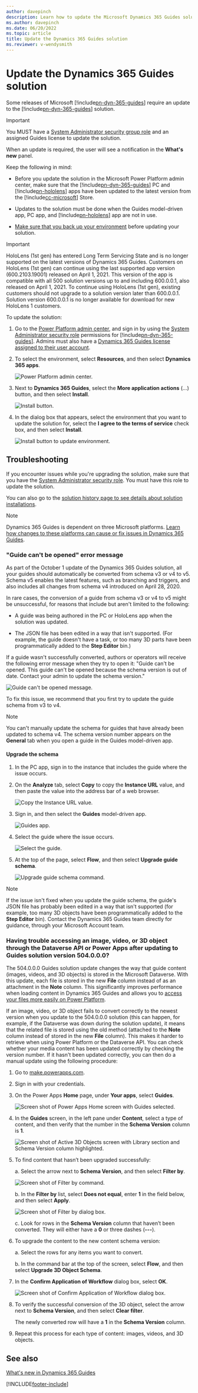 ```yaml
---
author: davepinch
description: Learn how to update the Microsoft Dynamics 365 Guides solution when a new release requires an update.
ms.author: davepinch
ms.date: 06/20/2022
ms.topic: article
title: Update the Dynamics 365 Guides solution
ms.reviewer: v-wendysmith
---
```


# Update the Dynamics 365 Guides solution

Some releases of Microsoft [!include[pn-dyn-365-guides](../includes/pn-dyn-365-guides.md)] require an update to the [!include[pn-dyn-365-guides](../includes/pn-dyn-365-guides.md)] solution. 

> [!IMPORTANT]
> You MUST have a [System Administrator security group role](/power-platform/admin/database-security) and an assigned Guides license to update the solution. 

When an update is required, the user will see a notification in the **What's new** panel. 

Keep the following in mind:

- Before you update the solution in the Microsoft Power Platform admin center, make sure that the [!include[pn-dyn-365-guides](../includes/pn-dyn-365-guides.md)] PC and [!include[pn-hololens](../includes/pn-hololens.md)] apps have been updated to the latest version from the [!include[cc-microsoft](../includes/cc-microsoft.md)] Store.

- Updates to the solution must be done when the Guides model-driven app, PC app, and [!include[pn-hololens](../includes/pn-hololens.md)] app are not in use.  

- [Make sure that you back up your environment](/power-platform/admin/backup-restore-environments) before updating your solution. 

> [!IMPORTANT]
> HoloLens (1st gen) has entered Long Term Servicing State and is no longer supported on the latest versions of Dynamics 365 Guides. Customers on HoloLens (1st gen) can continue using the last supported app version (600.2103.19001) released on April 1, 2021. This version of the app is compatible with all 500 solution versions up to and including 600.0.0.1, also released on April 1, 2021. To continue using HoloLens (1st gen), existing customers should not upgrade to a solution version later than 600.0.0.1. Solution version 600.0.0.1 is no longer available for download for new HoloLens 1 customers.

To update the solution:

1. Go to the [Power Platform admin center](https://admin.powerplatform.microsoft.com/environments), and sign in by using the [System Administrator security role](/power-platform/admin/database-security) permissions for [!include[pn-dyn-365-guides](../includes/pn-dyn-365-guides.md)]. Admins must also have a [Dynamics 365 Guides license assigned to their user account](./add-users.md). 

2. To select the environment, select **Resources**, and then select **Dynamics 365 apps**. 

   ![Power Platform admin center.](media/power-platform-admin-center-2.PNG "Power Platform admin center")

3. Next to **Dynamics 365 Guides**, select the **More application actions** (...) button, and then select **Install**.
 
   ![Install button.](media/more-application-actions-install.PNG "Install button")  
  
4. In the dialog box that appears, select the environment that you want to update the solution for, select the **I agree to the terms of service** check box, and then select **Install**.  
    
   ![Install button to update environment.](media/solution-install-button.PNG "Install button to update environment")  

## Troubleshooting

If you encounter issues while you're upgrading the solution, make sure that you have the [System Administrator security role](/power-platform/admin/database-security). You must have this role to update the solution.

You can also go to the [solution history page to see details about solution installations](/power-apps/maker/data-platform/solution-history). 

> [!NOTE]
> Dynamics 365 Guides is dependent on three Microsoft platforms. [Learn how changes to these platforms can cause or fix issues in Dynamics 365 Guides](faq.md). 

### "Guide can't be opened" error message

As part of the October 1 update of the Dynamics 365 Guides solution, all your guides should automatically be converted from schema v3 or v4 to v5. Schema v5 enables the latest features, such as branching and triggers, and also includes all changes from schema v4 introduced on April 28, 2020.  
 
In rare cases, the conversion of a guide from schema v3 or v4 to v5 might be unsuccessful, for reasons that include but aren't limited to the following:

- A guide was being authored in the PC or HoloLens app when the solution was updated.

- The JSON file has been edited in a way that isn't supported. (For example, the guide doesn't have a task, or too many 3D parts have been programmatically added to the **Step Editor** bin.)

If a guide wasn't successfully converted, authors or operators will receive the following error message when they try to open it: "Guide can't be opened. This guide can't be opened because the schema version is out of date. Contact your admin to update the schema version."

![Guide can't be opened message.](media/guide-not-opened.png "Guide can't be opened message")

To fix this issue, we recommend that you first try to update the guide schema from v3 to v4.  

> [!NOTE]
> You can't manually update the schema for guides that have already been updated to schema v4. The schema version number appears on the **General** tab when you open a guide in the Guides model-driven app. 

#### Upgrade the schema

1. In the PC app, sign in to the instance that includes the guide where the issue occurs.

2. On the **Analyze** tab, select **Copy** to copy the **Instance URL** value, and then paste the value into the address bar of a web browser.

    ![Copy the Instance URL value.](media/copy-instance-url.jpg "Copy the Instance URL value")

3. Sign in, and then select the **Guides** model-driven app.

    ![Guides app.](media/guides-model-driven-app.jpg "Guides app")

4. Select the guide where the issue occurs.

    ![Select the guide.](media/select-problem-guide.PNG "Select the guide")

5. At the top of the page, select **Flow**, and then select **Upgrade guide schema**.

    ![Upgrade guide schema command.](media/upgrade-guide-schema.PNG "Upgrade guide schema command")
    
>[!NOTE]
>If the issue isn't fixed when you update the guide schema, the guide's JSON file has probably been edited in a way that isn't supported (for example, too many 3D objects have been programmatically added to the **Step Editor** bin). Contact the Dynamics 365 Guides team directly for guidance, through your Microsoft Account team.

### Having trouble accessing an image, video, or 3D object through the Dataverse API or Power Apps after updating to Guides solution version 504.0.0.0?

The 504.0.0.0 Guides solution update changes the way that guide content (images, videos, and 3D objects) is stored in the Microsoft Dataverse. With this update, each file is stored in the new **File** column instead of as an attachment in the **Note** column. This significantly improves performance when loading content in Dynamics 365 Guides and allows you to [access your files more easily on Power Platform](/powerapps/maker/canvas-apps/controls/control-attachments). 

If an image, video, or 3D object fails to convert correctly to the newest version when you update to the 504.0.0.0 solution (this can happen, for example, if the Dataverse was down during the solution update), it means that the related file is stored using the old method (attached to the **Note** column instead of stored in the new **File** column). This makes it harder to retrieve when using Power Platform or the Dataverse API. You can check whether your media content has been updated correctly by checking the version number. If it hasn't been updated correctly, you can then do a manual update using the following procedure: 

1.	Go to [make.powerapps.com](https://make.powerapps.com). 

2.	Sign in with your credentials. 

3.	On the Power Apps **Home** page, under **Your apps**, select **Guides**. 

    ![Screen shot of Power Apps Home screen with Guides selected.](media/image-schema-select-guides.PNG "Screen shot of Power Apps Home screen with Guides selected")
 
4.	In the **Guides** screen, in the left pane under **Content**, select a type of content, and then verify that the number in the **Schema Version** column is **1**. 
    
     ![Screen shot of Active 3D Objects screen with Library section and Schema Version column highlighted.](media/image-schema-verify-content.PNG "Screen shot of Active 3D Objects screen with Library section and Schema Version column highlighted")
 
5.	To find content that hasn’t been upgraded successfully: 

    a. Select the arrow next to **Schema Version**, and then select **Filter by**.
    
      ![Screen shot of Filter by command.](media/image-schema-filter-by.PNG "Screen shot of Filter by command")
 
    b. In the **Filter by** list, select **Does not equal**, enter **1** in the field below, and then select **Apply**. 
    
      ![Screen shot of Filter by dialog box.](media/image-schema-filter-by-dialog-box.PNG "Screen shot of Filter by dialog box")

    c. Look for rows in the **Schema Version** column that haven’t been converted. They will either have a **0** or three dashes (**---**). 
     
6.	To upgrade the content to the new content schema version: 

    a. Select the rows for any items you want to convert. 
    
    b. In the command bar at the top of the screen, select **Flow**, and then select **Upgrade 3D Object Schema**. 
 
7.	In the **Confirm Application of Workflow** dialog box, select **OK**. 

     ![Screen shot of Confirm Application of Workflow dialog box.](media/image-schema-confirm-application-workflow.PNG "Screen shot of Confirm Application of Workflow dialog box")
 
8.	To verify the successful conversion of the 3D object, select the arrow next to **Schema Version**, and then select **Clear filter**. 
 
    The newly converted row will have a **1** in the **Schema Version** column. 

9. Repeat this process for each type of content: images, videos, and 3D objects. 

## See also

[What's new in Dynamics 365 Guides](new.md)



[!INCLUDE[footer-include](../includes/footer-banner.md)]

